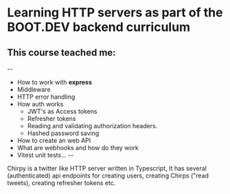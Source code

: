 # Learning HTTP servers as part of the BOOT.DEV backend curriculum
## This course teached me:
--
- How to work with <b>express</b>
- Middleware 
- HTTP error handling
- How auth works
    * JWT's as Access tokens 
    * Refresher tokens 
    * Reading and validating authorization headers.
    * Hashed password saving
- How to create an web API
- What are webhooks and how do they work
- Vitest unit tests...
--

<p> Chirpy is a twitter like HTTP server written in Typescript,
    It has several (authenticated) api endpoints for creating users, creating Chirps ("read tweets), creating refresher tokens etc.
</p>


